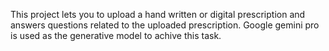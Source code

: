 This project lets you to upload a hand written or digital prescription and answers questions related to the uploaded prescription. Google gemini pro is used as the generative model to achive this task.
